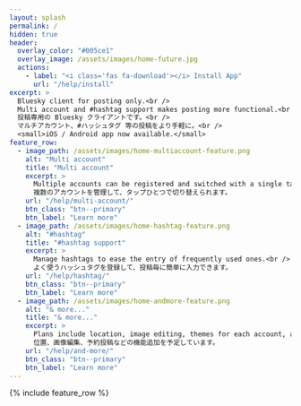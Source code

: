 ```yaml
---
layout: splash
permalink: /
hidden: true
header:
  overlay_color: "#005ce1"
  overlay_image: /assets/images/home-future.jpg
  actions:
    - label: "<i class='fas fa-download'></i> Install App"
      url: "/help/install"
excerpt: >
  Bluesky client for posting only.<br />
  Multi account and #hashtag support makes posting more functional.<br />
  投稿専用の Bluesky クライアントです。<br />
  マルチアカウント、#ハッシュタグ 等の投稿をより手軽に。<br /> 
  <small>iOS / Android app now available.</small>
feature_row:
  - image_path: /assets/images/home-multiaccount-feature.png
    alt: "Multi account"
    title: "Multi account"
    excerpt: >
      Multiple accounts can be registered and switched with a single tap on the home page.<br />
      複数のアカウントを管理して、タップひとつで切り替えられます。
    url: "/help/multi-account/"
    btn_class: "btn--primary"
    btn_label: "Learn more"
  - image_path: /assets/images/home-hashtag-feature.png
    alt: "#hashtag"
    title: "#hashtag support"
    excerpt: >
      Manage hashtags to ease the entry of frequently used ones.<br />
      よく使うハッシュタグを登録して、投稿毎に簡単に入力できます。
    url: "/help/hashtag/"
    btn_class: "btn--primary"
    btn_label: "Learn more"
  - image_path: /assets/images/home-andmore-feature.png
    alt: "& more..."
    title: "& more..."
    excerpt: >
      Plans include location, image editing, themes for each account, and reserved postings.<br />
      位置、画像編集、予約投稿などの機能追加を予定しています。
    url: "/help/and-more/"
    btn_class: "btn--primary"
    btn_label: "Learn more"      
---
```


{% include feature_row %}
